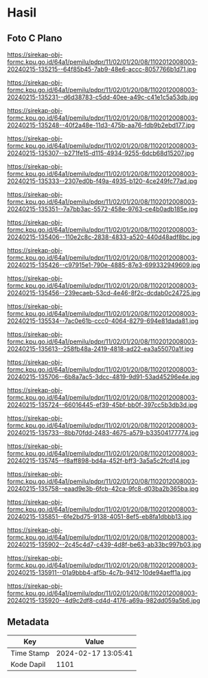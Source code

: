 # Hasil

## Foto C Plano

https://sirekap-obj-formc.kpu.go.id/64a1/pemilu/pdpr/11/02/01/20/08/1102012008003-20240215-135215--64f85b45-7ab9-48e6-accc-8057766b1d71.jpg

https://sirekap-obj-formc.kpu.go.id/64a1/pemilu/pdpr/11/02/01/20/08/1102012008003-20240215-135231--d6d38783-c5dd-40ee-a49c-c41e1c5a53db.jpg

https://sirekap-obj-formc.kpu.go.id/64a1/pemilu/pdpr/11/02/01/20/08/1102012008003-20240215-135248--40f2a48e-11d3-475b-aa76-fdb9b2ebd177.jpg

https://sirekap-obj-formc.kpu.go.id/64a1/pemilu/pdpr/11/02/01/20/08/1102012008003-20240215-135307--b271fe15-d115-4934-9255-6dcb68d15207.jpg

https://sirekap-obj-formc.kpu.go.id/64a1/pemilu/pdpr/11/02/01/20/08/1102012008003-20240215-135333--2307ed0b-f49a-4935-b120-4ce249fc77ad.jpg

https://sirekap-obj-formc.kpu.go.id/64a1/pemilu/pdpr/11/02/01/20/08/1102012008003-20240215-135351--7a7bb3ac-5572-458e-9763-ce4b0adb185e.jpg

https://sirekap-obj-formc.kpu.go.id/64a1/pemilu/pdpr/11/02/01/20/08/1102012008003-20240215-135406--110e2c8c-2838-4833-a520-440d48adf8bc.jpg

https://sirekap-obj-formc.kpu.go.id/64a1/pemilu/pdpr/11/02/01/20/08/1102012008003-20240215-135426--c97915e1-790e-4885-87e3-699332949609.jpg

https://sirekap-obj-formc.kpu.go.id/64a1/pemilu/pdpr/11/02/01/20/08/1102012008003-20240215-135456--239ecaeb-53cd-4e46-8f2c-dcdab0c24725.jpg

https://sirekap-obj-formc.kpu.go.id/64a1/pemilu/pdpr/11/02/01/20/08/1102012008003-20240215-135534--7ac0e61b-ccc0-4064-8279-694e81dada81.jpg

https://sirekap-obj-formc.kpu.go.id/64a1/pemilu/pdpr/11/02/01/20/08/1102012008003-20240215-135613--258fb48a-2419-4818-ad22-ea3a55070a1f.jpg

https://sirekap-obj-formc.kpu.go.id/64a1/pemilu/pdpr/11/02/01/20/08/1102012008003-20240215-135706--6b8a7ac5-3dcc-4819-9d91-53ad45296e4e.jpg

https://sirekap-obj-formc.kpu.go.id/64a1/pemilu/pdpr/11/02/01/20/08/1102012008003-20240215-135724--66016445-ef39-45bf-bb0f-397cc5b3db3d.jpg

https://sirekap-obj-formc.kpu.go.id/64a1/pemilu/pdpr/11/02/01/20/08/1102012008003-20240215-135733--8bb70fdd-2483-4675-a579-b33504177774.jpg

https://sirekap-obj-formc.kpu.go.id/64a1/pemilu/pdpr/11/02/01/20/08/1102012008003-20240215-135745--f8aff898-bd4a-452f-bff3-3a5a5c2fcd14.jpg

https://sirekap-obj-formc.kpu.go.id/64a1/pemilu/pdpr/11/02/01/20/08/1102012008003-20240215-135758--eaad9e3b-6fcb-42ca-9fc8-d03ba2b365ba.jpg

https://sirekap-obj-formc.kpu.go.id/64a1/pemilu/pdpr/11/02/01/20/08/1102012008003-20240215-135851--6fe2bd75-9138-4051-8ef5-eb8fa1dbbb13.jpg

https://sirekap-obj-formc.kpu.go.id/64a1/pemilu/pdpr/11/02/01/20/08/1102012008003-20240215-135902--2c45c4d7-c439-4d8f-be63-ab33bc997b03.jpg

https://sirekap-obj-formc.kpu.go.id/64a1/pemilu/pdpr/11/02/01/20/08/1102012008003-20240215-135911--01a9bbb4-af5b-4c7b-9412-10de94aeff1a.jpg

https://sirekap-obj-formc.kpu.go.id/64a1/pemilu/pdpr/11/02/01/20/08/1102012008003-20240215-135920--4d9c2df8-cd4d-4176-a69a-982dd059a5b6.jpg


## Metadata

| Key        | Value               |
| ---------- | ------------------- |
| Time Stamp | 2024-02-17 13:05:41 |
| Kode Dapil | 1101                |




